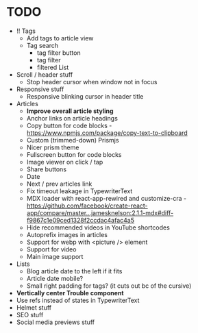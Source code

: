 # TODO

- !! Tags
  - Add tags to article view
  - Tag search
    - tag filter button
    - tag filter
    - filtered List
- Scroll / header stuff
  - Stop header cursor when window not in focus
- Responsive stuff
  - Responsive blinking cursor in header title
- Articles
  - **Improve overall article styling**
  - Anchor links on article headings
  - Copy button for code blocks - https://www.npmjs.com/package/copy-text-to-clipboard
  - Custom (trimmed-down) Prismjs
  - Nicer prism theme
  - Fullscreen button for code blocks
  - Image viewer on click / tap
  - Share buttons
  - Date
  - Next / prev articles link
  - Fix timeout leakage in TypewriterText
  - MDX loader with react-app-rewired and customize-cra - https://github.com/facebook/create-react-app/compare/master...jamesknelson:2.1.1-mdx#diff-f9867c1e09ced1328f2ccdac4afac4a5
  - Hide recommended videos in YouTube shortcodes
  - Autoprefix images in articles
  - Support for webp with \<picture /> element
  - Support for video
  - Main image support
- Lists
  - Blog article date to the left if it fits
  - Article date mobile?
  - Small right padding for tags? (it cuts out bc of the cursive)
- **Vertically center Trouble component**
- Use refs instead of states in TypewriterText
- Helmet stuff
- SEO stuff
- Social media previews stuff
